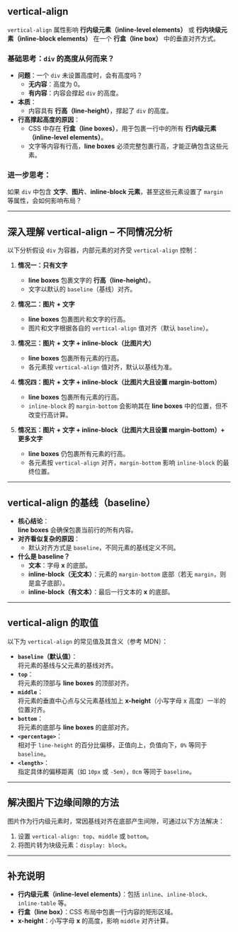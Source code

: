 ## vertical-align

`vertical-align` 属性影响 **行内级元素（inline-level elements）** 或 **行内块级元素（inline-block elements）** 在一个 **行盒（line box）** 中的垂直对齐方式。

### 基础思考：`div` 的高度从何而来？
- **问题**：一个 `div` 未设置高度时，会有高度吗？  
  - **无内容**：高度为 0。  
  - **有内容**：内容会撑起 `div` 的高度。  
- **本质**：  
  - 内容具有 **行高（line-height）**，撑起了 `div` 的高度。  
- **行高撑起高度的原因**：  
  - CSS 中存在 **行盒（line boxes）**，用于包裹一行中的所有 **行内级元素（inline-level elements）**。  
  - 文字等内容有行高，**line boxes** 必须完整包裹行高，才能正确包含这些元素。

### 进一步思考：
如果 `div` 中包含 **文字**、**图片**、**inline-block 元素**，甚至这些元素设置了 `margin` 等属性，会如何影响布局？

---

## 深入理解 vertical-align – 不同情况分析

以下分析假设 `div` 为容器，内部元素的对齐受 `vertical-align` 控制：

1. **情况一：只有文字**  
   - **line boxes** 包裹文字的 **行高（line-height）**。  
   - 文字以默认的 `baseline`（基线）对齐。

2. **情况二：图片 + 文字**  
   - **line boxes** 包裹图片和文字的行高。  
   - 图片和文字根据各自的 `vertical-align` 值对齐（默认 `baseline`）。

3. **情况三：图片 + 文字 + inline-block（比图片大）**  
   - **line boxes** 包裹所有元素的行高。  
   - 各元素按 `vertical-align` 值对齐，默认以基线为准。

4. **情况四：图片 + 文字 + inline-block（比图片大且设置 margin-bottom）**  
   - **line boxes** 包裹所有元素的行高。  
   - `inline-block` 的 `margin-bottom` 会影响其在 **line boxes** 中的位置，但不改变行高计算。

5. **情况五：图片 + 文字 + inline-block（比图片大且设置 margin-bottom）+ 更多文字**  
   - **line boxes** 仍包裹所有元素的行高。  
   - 各元素按 `vertical-align` 对齐，`margin-bottom` 影响 `inline-block` 的最终位置。

---

## vertical-align 的基线（baseline）

- **核心结论**：  
  **line boxes** 会确保包裹当前行的所有内容。  
- **对齐看似复杂的原因**：  
  - 默认对齐方式是 `baseline`，不同元素的基线定义不同。  
- **什么是 baseline？**  
  - **文本**：字母 **x** 的底部。  
  - **inline-block（无文本）**：元素的 `margin-bottom` 底部（若无 `margin`，则是盒子底部）。  
  - **inline-block（有文本）**：最后一行文本的 **x** 的底部。

---

## vertical-align 的取值

以下为 `vertical-align` 的常见值及其含义（参考 MDN）：

- **`baseline`（默认值）**：  
  将元素的基线与父元素的基线对齐。  
- **`top`**：  
  将元素的顶部与 **line boxes** 的顶部对齐。  
- **`middle`**：  
  将元素的垂直中心点与父元素基线加上 **x-height**（小写字母 x 高度）一半的位置对齐。  
- **`bottom`**：  
  将元素的底部与 **line boxes** 的底部对齐。  
- **`<percentage>`**：  
  相对于 `line-height` 的百分比偏移，正值向上，负值向下，`0%` 等同于 `baseline`。  
- **`<length>`**：  
  指定具体的偏移距离（如 `10px` 或 `-5em`），`0cm` 等同于 `baseline`。

---

## 解决图片下边缘间隙的方法

图片作为行内级元素时，常因基线对齐在底部产生间隙，可通过以下方法解决：  
1. 设置 `vertical-align: top`、`middle` 或 `bottom`。  
2. 将图片转为块级元素：`display: block`。

---

## 补充说明

- **行内级元素（inline-level elements）**：包括 `inline`、`inline-block`、`inline-table` 等。  
- **行盒（line box）**：CSS 布局中包裹一行内容的矩形区域。  
- **x-height**：小写字母 **x** 的高度，影响 `middle` 对齐计算。  

